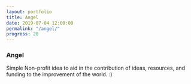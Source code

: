 ```yaml
---
layout: portfolio
title: Angel
date: 2019-07-04 12:00:00
permalink: "/angel/"
progress: 20
---
```



### Angel

Simple Non-profit idea to aid in the contribution of ideas, resources, and funding to the improvement of the world. :)